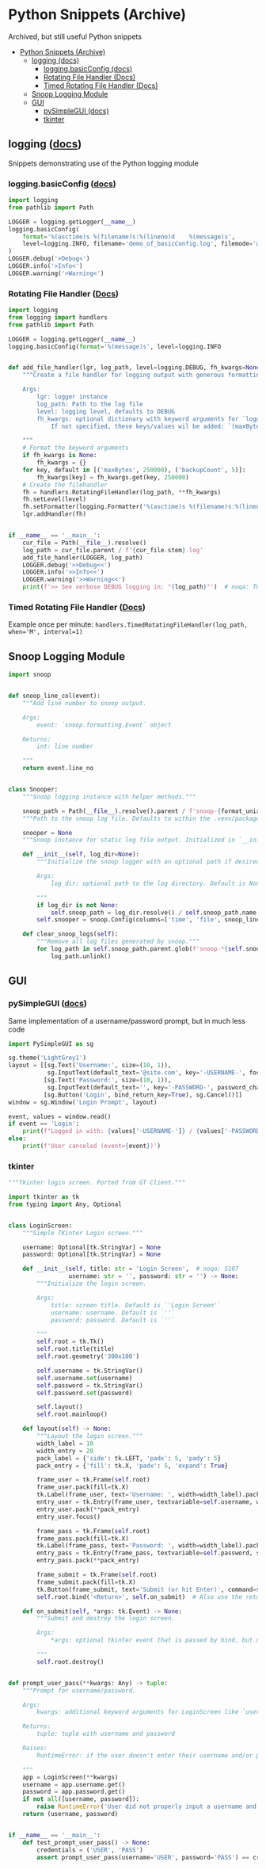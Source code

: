 # Python Snippets (Archive)

Archived, but still useful Python snippets

- [Python Snippets (Archive)](#python-snippets-archive)
  - [logging (docs)](#logging-docs)
    - [logging.basicConfig (docs)](#loggingbasicconfig-docs)
    - [Rotating File Handler (Docs)](#rotating-file-handler-docs)
    - [Timed Rotating File Handler (Docs)](#timed-rotating-file-handler-docs)
  - [Snoop Logging Module](#snoop-logging-module)
  - [GUI](#gui)
    - [pySimpleGUI (docs)](#pysimplegui-docs)
    - [tkinter](#tkinter)

## logging ([docs](https://docs.python.org/3.8/library/logging.html))

Snippets demonstrating use of the Python logging module

### logging.basicConfig ([docs](https://docs.python.org/3.8/library/logging.html#logging.basicConfig))

```py
import logging
from pathlib import Path

LOGGER = logging.getLogger(__name__)
logging.basicConfig(
    format='%(asctime)s %(filename)s:%(lineno)d    %(message)s',
    level=logging.INFO, filename='demo_of_basicConfig.log', filemode='w',
)
LOGGER.debug('>Debug<')
LOGGER.info('>Info<')
LOGGER.warning('>Warning<')
```

### Rotating File Handler ([Docs](https://docs.python.org/3/library/logging.handlers.html#rotatingfilehandler))

```py
import logging
from logging import handlers
from pathlib import Path

LOGGER = logging.getLogger(__name__)
logging.basicConfig(format='%(message)s', level=logging.INFO


def add_file_handler(lgr, log_path, level=logging.DEBUG, fh_kwargs=None):
    """Create a file handler for logging output with generous formatting.

    Args:
        lgr: logger instance
        log_path: Path to the log file
        level: logging level, defaults to DEBUG
        fh_kwargs: optional dictionary with keyword arguments for `logging.handlers.RotatingFileHandler()`.
            If not specified, these keys/values wil be added: `(maxBytes=250000, backupCount=5)`

    """
    # Format the keyword arguments
    if fh_kwargs is None:
        fh_kwargs = {}
    for key, default in [('maxBytes', 250000), ('backupCount', 5)]:
        fh_kwargs[key] = fh_kwargs.get(key, 250000)
    # Create the filehandler
    fh = handlers.RotatingFileHandler(log_path, **fh_kwargs)
    fh.setLevel(level)
    fh.setFormatter(logging.Formatter('%(asctime)s %(filename)s:%(lineno)d\t%(message)s'))
    lgr.addHandler(fh)


if __name__ == '__main__':
    cur_file = Path(__file__).resolve()
    log_path = cur_file.parent / f'{cur_file.stem}.log'
    add_file_handler(LOGGER, log_path)
    LOGGER.debug('>>Debug<<')
    LOGGER.info('>>Info<<')
    LOGGER.warning('>>Warning<<')
    print(f'>> See verbose DEBUG logging in: "{log_path}"')  # noqa: T001
```

### Timed Rotating File Handler ([Docs](https://docs.python.org/3/library/logging.handlers.html#timedrotatingfilehandler))

Example once per minute: `handlers.TimedRotatingFileHandler(log_path, when='M', interval=1)`

## Snoop Logging Module

```py
import snoop


def snoop_line_col(event):
    """Add line number to snoop output.

    Args:
        event: `snoop.formatting.Event` object

    Returns:
        int: line number

    """
    return event.line_no


class Snooper:
    """Snoop logging instance with helper methods."""

    snoop_path = Path(__file__).resolve().parent / f'snoop-{format_unix(time.time(), TIME_FORMAT_FILE)}.log'
    """Path to the snoop log file. Defaults to within the .venv/package."""

    snooper = None
    """Snoop instance for static log file output. Initialized in `__init__`."""

    def __init__(self, log_dir=None):
        """Initialize the snoop logger with an optional path if desired.

        Args:
            log_dir: optional path to the log directory. Default is None to fallback to the .venv/package folder

        """
        if log_dir is not None:
            self.snoop_path = log_dir.resolve() / self.snoop_path.name
        self.snooper = snoop.Config(columns=['time', 'file', snoop_line_col], out=self.snoop_path, overwrite=True)

    def clear_snoop_logs(self):
        """Remove all log files generated by snoop."""
        for log_path in self.snoop_path.parent.glob(f'snoop-*{self.snoop_path.suffix}'):
            log_path.unlink()
```

## GUI

### pySimpleGUI ([docs](https://pysimplegui.readthedocs.io/en/latest/))

Same implementation of a username/password prompt, but in much less code

```py
import PySimpleGUI as sg

sg.theme('LightGrey1')
layout = [[sg.Text('Username:', size=(10, 1)),
           sg.InputText(default_text='@site.com', key='-USERNAME-', focus=True)],
          [sg.Text('Password:', size=(10, 1)),
           sg.InputText(default_text='', key='-PASSWORD-', password_char='*', enable_events=True)],
          [sg.Button('Login', bind_return_key=True), sg.Cancel()]]
window = sg.Window('Login Prompt', layout)

event, values = window.read()
if event == 'Login':
    print(f"Logged in with: {values['-USERNAME-']} / {values['-PASSWORD-']}")
else:
    print(f'User canceled (event={event})')
```

### tkinter

```py
"""Tkinter login screen. Ported from GT Client."""

import tkinter as tk
from typing import Any, Optional


class LoginScreen:
    """Simple TKinter Login screen."""

    username: Optional[tk.StringVar] = None
    password: Optional[tk.StringVar] = None

    def __init__(self, title: str = 'Login Screen',  # noqa: S107
                 username: str = '', password: str = '') -> None:
        """Initialize the login screen.

        Args:
            title: screen title. Default is `'Login Screen'`
            username: username. Default is `''`
            password: password. Default is `''`

        """
        self.root = tk.Tk()
        self.root.title(title)
        self.root.geometry('300x100')

        self.username = tk.StringVar()
        self.username.set(username)
        self.password = tk.StringVar()
        self.password.set(password)

        self.layout()
        self.root.mainloop()

    def layout(self) -> None:
        """Layout the login screen."""
        width_label = 10
        width_entry = 20
        pack_label = {'side': tk.LEFT, 'padx': 5, 'pady': 5}
        pack_entry = {'fill': tk.X, 'padx': 5, 'expand': True}

        frame_user = tk.Frame(self.root)
        frame_user.pack(fill=tk.X)
        tk.Label(frame_user, text='Username: ', width=width_label).pack(**pack_label)
        entry_user = tk.Entry(frame_user, textvariable=self.username, width=width_entry)
        entry_user.pack(**pack_entry)
        entry_user.focus()

        frame_pass = tk.Frame(self.root)
        frame_pass.pack(fill=tk.X)
        tk.Label(frame_pass, text='Password: ', width=width_label).pack(**pack_label)
        entry_pass = tk.Entry(frame_pass, textvariable=self.password, show='*', width=width_entry)
        entry_pass.pack(**pack_entry)

        frame_submit = tk.Frame(self.root)
        frame_submit.pack(fill=tk.X)
        tk.Button(frame_submit, text='Submit (or hit Enter)', command=self.on_submit).pack(side=tk.BOTTOM, pady=5)
        self.root.bind('<Return>', self.on_submit)  # Also use the return/enter key to submit

    def on_submit(self, *args: tk.Event) -> None:
        """Submit and destroy the login screen.

        Args:
            *args: optional tkinter event that is passed by bind, but not button commands

        """
        self.root.destroy()


def prompt_user_pass(**kwargs: Any) -> tuple:
    """Prompt for username/password.

    Args:
        kwargs: additional keyword arguments for LoginScreen like `username` or `password`

    Returns:
        tuple: tuple with username and password

    Raises:
        RuntimeError: if the user doesn't enter their username and/or password

    """
    app = LoginScreen(**kwargs)
    username = app.username.get()
    password = app.password.get()
    if not all([username, password]):
        raise RuntimeError('User did not properly input a username and password. Re-launch the applet')
    return (username, password)


if __name__ == '__main__':
    def test_prompt_user_pass() -> None:
        credentials = ('USER', 'PASS')
        assert prompt_user_pass(username='USER', password='PASS') == credentials  # noqa: S101,S106
```
